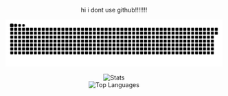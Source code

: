 <p align="center">hi i dont use github!!!!!!!</p>

<p align="center">
  <img src="https://github.com/popbottoms/popbottoms/blob/output/github-contribution-grid-snake-dark.svg" alt="snake gif" />
</p>

<div style="display: flex; flex-direction: column; align-items: center; justify-content: flex-start;">
  <img src="https://github-readme-stats.vercel.app/api?username=popbottoms&show=reviews,discussions_started,discussions_answered,prs_merged,prs_merged_percentage&theme=material-palenight&hide_border=true" alt="Stats" />
  <img src="https://github-readme-stats.vercel.app/api/top-langs/?username=popbottoms&theme=material-palenight&hide_border=true&include_all_commits=false&count_private=false&layout=compact" alt="Top Languages" />
</div>
